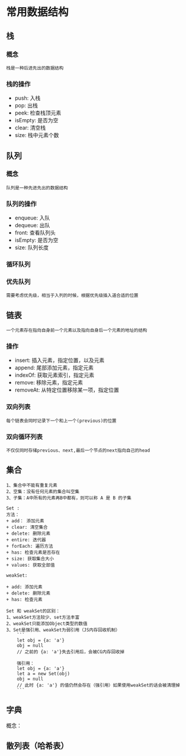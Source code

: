 # 常用数据结构

## 栈

### 概念

    栈是一种后进先出的数据结构

### 栈的操作

- push: 入栈
- pop: 出栈
- peek: 检查栈顶元素
- isEmpty: 是否为空
- clear: 清空栈
- size: 栈中元素个数

## 队列

### 概念

    队列是一种先进先出的数据结构

### 队列的操作

- enqueue: 入队
- dequeue: 出队
- front: 查看队列头
- isEmpty: 是否为空
- size: 队列长度

### 循环队列

### 优先队列

    需要考虑优先级，相当于入列的时候，根据优先级插入道合适的位置

## 链表

    一个元素存在指向自身前一个元素以及指向自身后一个元素的地址的结构

### 操作

- insert: 插入元素，指定位置，以及元素
- append: 尾部添加元素，指定元素
- indexOf: 获取元素索引，指定元素
- remove: 移除元素，指定元素
- removeAt: 从特定位置移除某一项，指定位置

### 双向列表

    每个链表会同时记录下一个和上一个(previous)的位置

### 双向循环列表

    不仅仅同时存储previous、next,最后一个节点的next指向自己的head

## 集合

    1、集合中不能有重复元素
    2、空集：没有任何元素的集合叫空集
    3、子集：A中所有的元素再B中都有，则可以称 A 是 B 的子集

    Set :
    方法：
    + add： 添加元素
    + clear: 清空集合
    + delete: 删除元素
    + entire: 迭代器
    + forEach: 遍历方法
    + has: 检查元素是否存在
    + size: 获取集合大小
    + values: 获取全部值

    weakSet:

    + add: 添加元素
    + delete: 删除元素
    + has: 检查元素

    Set 和 weakSet的区别：
    1、weakSet方法较少、set方法丰富
    2、weakSet只能添加Object类型的数值
    3、Set是强引用、weakSet为弱引用（JS内存回收机制）
        ```
        let obj = {a: 'a'}
        obj = null
        // 之前的 {a: 'a'}失去引用后，会被CG内存回收掉

        强引用：
        let obj = {a: 'a'}
        let a = new Set(obj)
        obj = null
        // 此时 {a: 'a'} 的值仍然会存在（强引用）如果使用weakSet的话会被清理掉
        ```

## 字典

概念：

## 散列表（哈希表）
